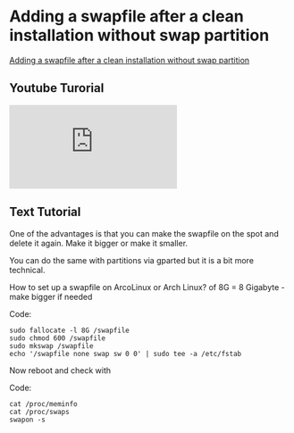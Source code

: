 
# Adding a swapfile after a clean installation without swap partition

[Adding a swapfile after a clean installation without swap partition](https://arcolinuxforum.com/viewtopic.php?p=5712&sid=9c311c4bdea37b9fc69b13ae3d64a9c2#p5712)

## Youtube Turorial

<iframe
frameborder="0" scrolling="no" marginheight="0" marginwidth="0" type="text/html" src="https://www.youtube.com/embed/bE0-4Dt6lrM?autoplay=0&fs=1&iv_load_policy=1&showinfo=1&rel=0&cc_load_policy=1&start=0&end=0&vq=hd1080&playsinline=1&modestbranding=1"></iframe>

## Text Tutorial

One of the advantages is that you can make the swapfile on the spot and delete it again. Make it bigger or make it smaller.

You can do the same with partitions via gparted but it is a bit more technical.

How to set up a swapfile on ArcoLinux or Arch Linux? of 8G = 8 Gigabyte \- make bigger if needed

Code:

```
sudo fallocate -l 8G /swapfile
sudo chmod 600 /swapfile
sudo mkswap /swapfile
echo '/swapfile none swap sw 0 0' | sudo tee -a /etc/fstab
```

Now reboot and check with

Code:

```
cat /proc/meminfo
cat /proc/swaps
swapon -s
```


